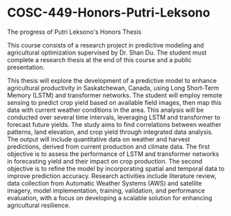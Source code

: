 # COSC-449-Honors-Putri-Leksono
The progress of Putri Leksono's Honors Thesis

This course consists of a research project in predictive modeling and agricultural optimization supervised
by Dr. Shan Du. The student must complete a research thesis at the end of this course and a public
presentation.

This thesis will explore the development of a predictive model to enhance agricultural productivity in Saskatchewan,
Canada, using Long Short-Term Memory (LSTM) and transformer networks. The student will employ
remote sensing to predict crop yield based on available field images, then map this data with current weather
conditions in the area. This analysis will be conducted over several time intervals, leveraging LSTM and
transformer to forecast future yields. The study aims to find correlations between weather patterns, land
elevation, and crop yield through integrated data analysis. The output will include quantitative data on
weather and harvest predictions, derived from current production and climate data. The first objective is to
assess the performance of LSTM and transformer networks in forecasting yield and their impact on crop
production. The second objective is to refine the model by incorporating spatial and temporal data to
improve prediction accuracy. Research activities include literature review, data collection from Automatic
Weather Systems (AWS) and satellite imagery, model implementation, training, validation, and
performance evaluation, with a focus on developing a scalable solution for enhancing agricultural resilience.
